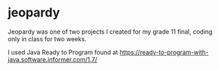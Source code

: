 # jeopardy
Jeopardy was one of two projects I created for my grade 11 final, coding only in class for two weeks. 

I used Java Ready to Program found at https://ready-to-program-with-java.software.informer.com/1.7/ 

